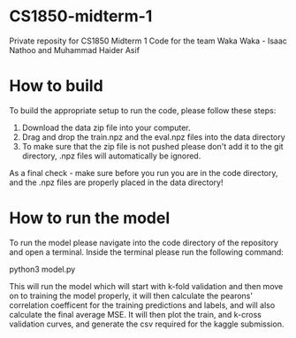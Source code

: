 # CS1850-midterm-1
Private reposity for CS1850 Midterm 1 Code for the team Waka Waka - Isaac Nathoo and Muhammad Haider Asif

# How to build

To build the appropriate setup to run the code, please follow these steps:
1) Download the data zip file into your computer.
2) Drag and drop the train.npz and the eval.npz files into the data directory
3) To make sure that the zip file is not pushed please don't add it to the git directory, .npz files will automatically be ignored.

As a final check - make sure before you run you are in the code directory, and the .npz files are properly placed in the data directory!

# How to run the model

To run the model please navigate into the code directory of the repository and open a terminal. Inside the terminal please run the following command:

python3 model.py

This will run the model which will start with k-fold validation and then move on to training the model properly, it will then calculate the pearons' correlation coefficent for the training predictions and labels, and will also calculate the final average MSE. It will then plot the train, and k-cross validation curves, and generate the csv required for the kaggle submission.
